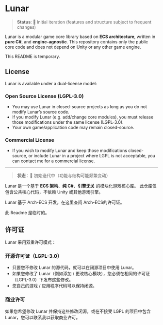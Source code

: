 # Lunar

> **Status**: 🚧 Initial iteration (features and structure subject to frequent changes)

Lunar is a modular game core library based on **ECS architecture**, written in **pure C#**, and **engine-agnostic**.
This repository contains only the public core code and does not depend on Unity or any other game engine.

This README is temporary.

## License
Lunar is available under a dual-license model:

### Open Source License (LGPL-3.0)
- You may use Lunar in closed-source projects as long as you do not modify Lunar’s source code.
- If you modify Lunar (e.g. add/change core modules), you must release those modifications under the same license (LGPL-3.0).
- Your own game/application code may remain closed-source.

### Commercial License
- If you wish to modify Lunar and keep those modifications closed-source, or include Lunar in a project where LGPL is not acceptable, you can contact me for a commercial license.

---

> **状态**：🚧 初始迭代中（功能与结构可能频繁变动）

Lunar 是一个基于 **ECS 架构**、**纯 C#**、**引擎无关** 的模块化游戏核心库。
此仓库仅包含公共核心代码，不依赖 Unity 或其他游戏引擎。

Lunar 基于 Arch-ECS 开发。在这里查阅 Arch-ECS的许可证。

此 Readme 是临时的。

## 许可证
Lunar 采用双重许可模式：

### 开源许可证（LGPL-3.0）
- 只要您不修改 Lunar 的源代码，就可以在闭源项目中使用 Lunar。
- 如果您修改了 Lunar（例如添加 / 更改核心模块），您必须在相同的许可证（LGPL-3.0）下发布这些修改。
- 您自己的游戏 / 应用程序代码可以保持闭源。

### 商业许可
如果您希望修改 Lunar 并保持这些修改闭源，或在不接受 LGPL 的项目中包含 Lunar，您可以联系我以获取商业许可。